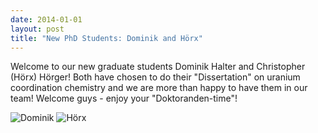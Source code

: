 ```yaml
---
date: 2014-01-01
layout: post
title: "New PhD Students: Dominik and Hörx"
---
```


Welcome to our new graduate students Dominik Halter and Christopher (Hörx) Hörger! 
Both have chosen to do their "Dissertation" on uranium coordination chemistry and we are more than happy to have them in our team! Welcome guys - enjoy your "Doktoranden-time"!

![Dominik](img/Dominik_klein.jpg)
![Hörx](img/Chris_klein.jpg)

